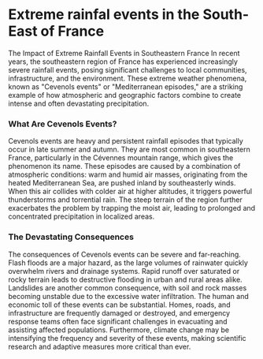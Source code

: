 # Extreme rainfal events in the South-East of France

The Impact of Extreme Rainfall Events in Southeastern France
In recent years, the southeastern region of France has experienced increasingly severe rainfall events, posing significant challenges to local communities, infrastructure, and the environment. These extreme weather phenomena, known as "Cevenols events" or "Mediterranean episodes," are a striking example of how atmospheric and geographic factors combine to create intense and often devastating precipitation.

### What Are Cevenols Events?
Cevenols events are heavy and persistent rainfall episodes that typically occur in late summer and autumn. They are most common in southeastern France, particularly in the Cévennes mountain range, which gives the phenomenon its name. These episodes are caused by a combination of atmospheric conditions: warm and humid air masses, originating from the heated Mediterranean Sea, are pushed inland by southeasterly winds. When this air collides with colder air at higher altitudes, it triggers powerful thunderstorms and torrential rain. The steep terrain of the region further exacerbates the problem by trapping the moist air, leading to prolonged and concentrated precipitation in localized areas.

### The Devastating Consequences
The consequences of Cevenols events can be severe and far-reaching. Flash floods are a major hazard, as the large volumes of rainwater quickly overwhelm rivers and drainage systems. Rapid runoff over saturated or rocky terrain leads to destructive flooding in urban and rural areas alike. Landslides are another common consequence, with soil and rock masses becoming unstable due to the excessive water infiltration. The human and economic toll of these events can be substantial. Homes, roads, and infrastructure are frequently damaged or destroyed, and emergency response teams often face significant challenges in evacuating and assisting affected populations. Furthermore, climate change may be intensifying the frequency and severity of these events, making scientific research and adaptive measures more critical than ever.
